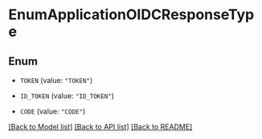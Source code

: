 # EnumApplicationOIDCResponseType

## Enum


* `TOKEN` (value: `"TOKEN"`)

* `ID_TOKEN` (value: `"ID_TOKEN"`)

* `CODE` (value: `"CODE"`)


[[Back to Model list]](../README.md#documentation-for-models) [[Back to API list]](../README.md#documentation-for-api-endpoints) [[Back to README]](../README.md)


